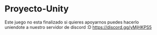 # Proyecto-Unity
Este juego no esta finalizado si quieres apoyarnos puedes hacerlo uniendote a nuestro servidor de discord :D
https://discord.gg/yMjHKPS5

